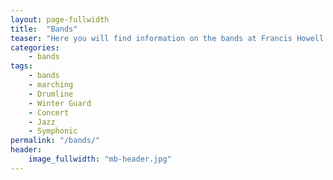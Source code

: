 ```yaml
---
layout: page-fullwidth
title:  "Bands"
teaser: "Here you will find information on the bands at Francis Howell High School."
categories:
    - bands
tags:
    - bands
    - marching
    - Drumline
    - Winter Guard
    - Concert
    - Jazz
    - Symphonic
permalink: "/bands/"
header:
    image_fullwidth: "mb-header.jpg"
---
```

